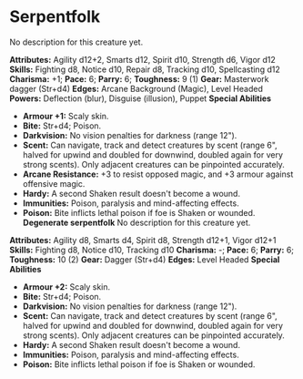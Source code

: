 # Serpentfolk

No description for this creature yet.

**Attributes:** Agility d12+2, Smarts d12, Spirit d10, Strength d6,
Vigor d12
**Skills:** Fighting d8, Notice d10, Repair d8, Tracking d10,
Spellcasting d12
**Charisma:** +1; **Pace:** 6; **Parry:** 6; **Toughness:** 9 (1)
**Gear:** Masterwork dagger (Str+d4)
**Edges:** Arcane Background (Magic), Level Headed
**Powers:** Deflection (blur), Disguise (illusion), Puppet
**Special Abilities**

- **Armour +1:** Scaly skin.
- **Bite:** Str+d4; Poison.
- **Darkvision:** No vision penalties for darkness (range 12").
- **Scent:** Can navigate, track and detect creatures by scent (range
6", halved for upwind and doubled for downwind, doubled again for very
strong scents). Only adjacent creatures can be pinpointed accurately.
- **Arcane Resistance:** +3 to resist opposed magic, and +3 armour
against offensive magic.
- **Hardy:** A second Shaken result doesn't become a wound.
- **Immunities:** Poison, paralysis and mind-affecting effects.
- **Poison:** Bite inflicts lethal poison if foe is Shaken or wounded.
**Degenerate serpentfolk**
No description for this creature yet.

**Attributes:** Agility d8, Smarts d4, Spirit d8, Strength d12+1, Vigor
d12+1
**Skills:** Fighting d8, Notice d10, Tracking d10
**Charisma:** -; **Pace:** 6; **Parry:** 6; **Toughness:** 10 (2)
**Gear:** Dagger (Str+d4)
**Edges:** Level Headed
**Special Abilities**

- **Armour +2:** Scaly skin.
- **Bite:** Str+d4; Poison.
- **Darkvision:** No vision penalties for darkness (range 12").
- **Scent:** Can navigate, track and detect creatures by scent (range
6", halved for upwind and doubled for downwind, doubled again for very
strong scents). Only adjacent creatures can be pinpointed accurately.
- **Hardy:** A second Shaken result doesn't become a wound.
- **Immunities:** Poison, paralysis and mind-affecting effects.
- **Poison:** Bite inflicts lethal poison if foe is Shaken or wounded.

